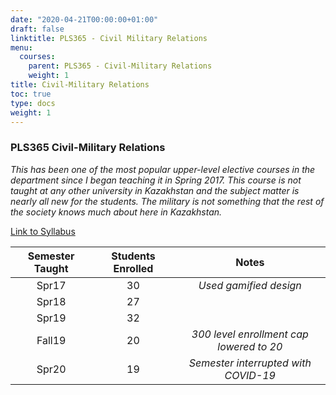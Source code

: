 ```yaml
---
date: "2020-04-21T00:00:00+01:00"
draft: false
linktitle: PLS365 - Civil Military Relations
menu:
  courses:
    parent: PLS365 - Civil-Military Relations
    weight: 1
title: Civil-Military Relations
toc: true
type: docs
weight: 1
---
```


### PLS365 Civil-Military Relations 

*This has been one of the most popular upper-level elective courses in the department since I began teaching it in Spring 2017. This course is not taught at any other university in Kazakhstan and the subject matter is nearly all new for the students.  The military is not something that the rest of the society knows much about here in Kazakhstan.*

[Link to Syllabus](/syllabi/WillardsonPLS365Sp20.pdf)


| **Semester Taught**|**Students Enrolled**| **Notes**|
|:----:|:----:|:----:|
|Spr17 | 30 | *Used gamified design* |
|Spr18 | 27 | |
|Spr19 | 32 | |
|Fall19| 20 | *300 level enrollment cap lowered to 20*|
|Spr20 | 19 | *Semester interrupted with COVID-19* |

